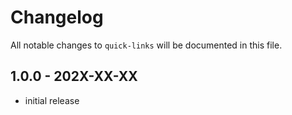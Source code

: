 # Changelog

All notable changes to `quick-links` will be documented in this file.

## 1.0.0 - 202X-XX-XX

- initial release
